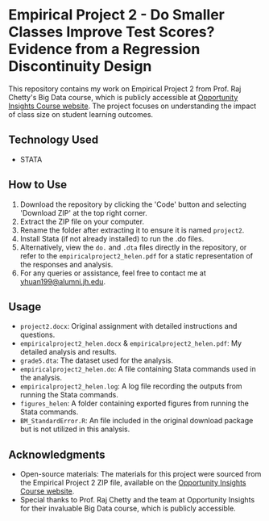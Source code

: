 # Empirical Project 2 - Do Smaller Classes Improve Test Scores? Evidence from a Regression Discontinuity Design
This repository contains my work on Empirical Project 2 from Prof. Raj Chetty's Big Data course, which is publicly accessible at [Opportunity Insights Course website](https://opportunityinsights.org/course/). The project focuses on understanding the impact of class size on student learning outcomes.

## Technology Used
- STATA

## How to Use
1. Download the repository by clicking the 'Code' button and selecting 'Download ZIP' at the top right corner.
2. Extract the ZIP file on your computer.
3. Rename the folder after extracting it to ensure it is named `project2`.
4. Install Stata (if not already installed) to run the .do files.
5. Alternatively, view the `do.` and `.dta` files directly in the repository, or refer to the `empiricalproject2_helen.pdf` for a static representation of the responses and analysis.
6. For any queries or assistance, feel free to contact me at yhuan199@alumni.jh.edu.

## Usage
- `project2.docx`: Original assignment with detailed instructions and questions.
- `empiricalproject2_helen.docx` & `empiricalproject2_helen.pdf`: My detailed analysis and results.
- `grade5.dta`: The dataset used for the analysis.
- `empiricalproject2_helen.do`: A file containing Stata commands used in the analysis.
- `empiricalproject2_helen.log`: A log file recording the outputs from running the Stata commands.
- `figures_helen`: A folder containing exported figures from running the Stata commands.
- `BM_StandardError.R`: An file included in the original download package but is not utilized in this analysis.

## Acknowledgments
- Open-source materials: The materials for this project were sourced from the Empirical Project 2 ZIP file, available on the [Opportunity Insights Course website](https://opportunityinsights.org/course/).
- Special thanks to Prof. Raj Chetty and the team at Opportunity Insights for their invaluable Big Data course, which is publicly accessible.
